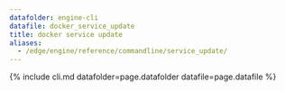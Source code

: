 ```yaml
---
datafolder: engine-cli
datafile: docker_service_update
title: docker service update
aliases:
  - /edge/engine/reference/commandline/service_update/
---
```

<!--
This page is automatically generated from Docker's source code. If you want to
suggest a change to the text that appears here, open a ticket or pull request
in the source repository on GitHub:

https://github.com/docker/cli
-->

{% include cli.md datafolder=page.datafolder datafile=page.datafile %}

